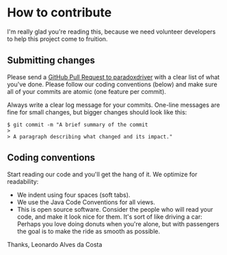 # How to contribute

I'm really glad you're reading this, because we need volunteer developers to help this project come to fruition.
 
## Submitting changes

Please send a [GitHub Pull Request to paradoxdriver](https://github.com/leonhad/paradoxdriver/pull/new/main) with a clear list of what you've done. Please follow our coding conventions (below) and make sure all of your commits are atomic (one feature per commit).

Always write a clear log message for your commits. One-line messages are fine for small changes, but bigger changes should look like this:

    $ git commit -m "A brief summary of the commit
    > 
    > A paragraph describing what changed and its impact."

## Coding conventions

Start reading our code and you'll get the hang of it. We optimize for readability:

  * We indent using four spaces (soft tabs).
  * We use the Java Code Conventions for all views.
  * This is open source software. Consider the people who will read your code, and make it look nice for them. It's sort of like driving a car: Perhaps you love doing donuts when you're alone, but with passengers the goal is to make the ride as smooth as possible.

Thanks,
Leonardo Alves da Costa
